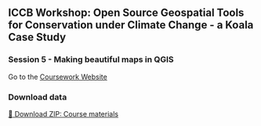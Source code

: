 ## ICCB Workshop: Open Source Geospatial Tools for Conservation under Climate Change - a Koala Case Study  
### Session 5 - Making beautiful maps in QGIS  
Go to the [Coursework Website](https://emhain8.github.io./QGIS-Cartography-ICCB/)
### Download data
[📁 Download ZIP: Course materials](https://raw.githubusercontent.com/EmHain8/QGIS-Cartography-ICCB/main/data/ICCB_QGIS_Products.zip)
